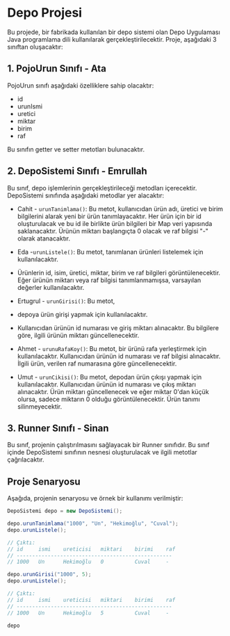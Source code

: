# Depo Projesi

Bu projede, bir fabrikada kullanılan bir depo sistemi olan Depo Uygulaması Java programlama dili kullanılarak gerçekleştirilecektir. Proje, aşağıdaki 3 sınıftan oluşacaktır:

## 1. PojoUrun Sınıfı - Ata

PojoUrun sınıfı aşağıdaki özelliklere sahip olacaktır:

- id
- urunIsmi
- uretici
- miktar
- birim
- raf

Bu sınıfın getter ve setter metotları bulunacaktır.

## 2. DepoSistemi Sınıfı - Emrullah

Bu sınıf, depo işlemlerinin gerçekleştirileceği metodları içerecektir. DepoSistemi sınıfında aşağıdaki metodlar yer alacaktır:

- Cahit - `urunTanimlama()`: Bu metot, kullanıcıdan ürün adı, üretici ve birim bilgilerini alarak yeni bir ürün tanımlayacaktır. Her ürün için bir id oluşturulacak ve bu id ile birlikte ürün bilgileri bir Map veri yapısında saklanacaktır. Ürünün miktarı başlangıçta 0 olacak ve raf bilgisi "-" olarak atanacaktır.

- Eda -`urunListele()`: Bu metot, tanımlanan ürünleri listelemek için kullanılacaktır. 
- Ürünlerin id, isim, üretici, miktar, birim ve raf bilgileri görüntülenecektir. Eğer ürünün miktarı veya raf bilgisi tanımlanmamışsa, varsayılan değerler kullanılacaktır.

- Ertugrul - `urunGirisi()`: Bu metot, 
- depoya ürün girişi yapmak için kullanılacaktır.
- Kullanıcıdan ürünün id numarası ve giriş miktarı alınacaktır. Bu bilgilere göre, ilgili ürünün miktarı güncellenecektir.

- Ahmet - `urunuRafaKoy()`: Bu metot, bir ürünü rafa yerleştirmek için kullanılacaktır. Kullanıcıdan ürünün id numarası ve raf bilgisi alınacaktır. İlgili ürün, verilen raf numarasına göre güncellenecektir.

- Umut - `urunCikisi()`: Bu metot, depodan ürün çıkışı yapmak için kullanılacaktır. Kullanıcıdan ürünün id numarası ve çıkış miktarı alınacaktır. Ürün miktarı güncellenecek ve eğer miktar 0'dan küçük olursa, sadece miktarın 0 olduğu görüntülenecektir. Ürün tanımı silinmeyecektir.

## 3. Runner Sınıfı - Sinan

Bu sınıf, projenin çalıştırılmasını sağlayacak bir Runner sınıfıdır. Bu sınıf içinde DepoSistemi sınıfının nesnesi oluşturulacak ve ilgili metotlar çağrılacaktır.

## Proje Senaryosu

Aşağıda, projenin senaryosu ve örnek bir kullanımı verilmiştir:

```java
DepoSistemi depo = new DepoSistemi();

depo.urunTanimlama("1000", "Un", "Hekimoğlu", "Cuval");
depo.urunListele();

// Çıktı:
// id     ismi    ureticisi   miktari    birimi    raf
// --------------------------------------------------
// 1000   Un      Hekimoğlu   0          Cuval     -

depo.urunGirisi("1000", 5);
depo.urunListele();

// Çıktı:
// id     ismi    ureticisi   miktari    birimi    raf
// --------------------------------------------------
// 1000   Un      Hekimoğlu   5          Cuval     -

depo